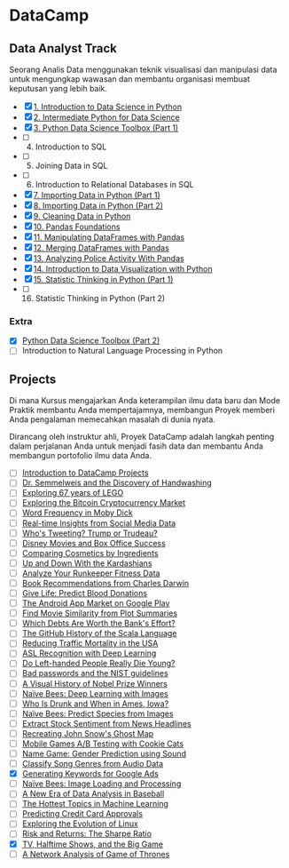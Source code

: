 # DataCamp

## Data Analyst Track

Seorang Analis Data menggunakan teknik visualisasi dan manipulasi data untuk mengungkap wawasan dan membantu organisasi membuat keputusan yang lebih baik.

- [x] [1.  Introduction to Data Science in Python](https://github.com/tommypratama/datacamp/tree/master/Introduction%20to%20Python)
- [x] [2.  Intermediate Python for Data Science](https://github.com/tommypratama/datacamp/tree/master/Intermediate%20Python%20for%20Data%20Science)
- [x] [3.  Python Data Science Toolbox (Part 1)](https://github.com/tommypratama/datacamp/tree/master/Python%20Data%20Science%20Toolbox%20(Part%201))
- [ ] 4.  Introduction to SQL
- [ ] 5.  Joining Data in SQL
- [ ] 6.  Introduction to Relational Databases in SQL
- [x] [7.  Importing Data in Python (Part 1)](https://github.com/tommypratama/datacamp/tree/master/Importing%20Data%20in%20Python%20(Part%201))
- [x] [8.  Importing Data in Python (Part 2)](https://github.com/tommypratama/datacamp/tree/master/Importing%20Data%20in%20Python%20(Part%202))
- [x] [9.  Cleaning Data in Python](https://github.com/tommypratama/datacamp/tree/master/Cleaning%20Data%20in%20Python)
- [x] [10. Pandas Foundations](https://github.com/tommypratama/datacamp/tree/master/Pandas%20Foundations)
- [x] [11. Manipulating DataFrames with Pandas](https://github.com/tommypratama/datacamp/tree/master/Manipulating%20DataFrames%20with%20pandas)
- [x] [12. Merging DataFrames with Pandas](https://github.com/tommypratama/datacamp/tree/master/Merging%20DataFrames%20with%20pandas)
- [x] [13. Analyzing Police Activity With Pandas](https://github.com/tommypratama/datacamp/tree/master/Analyzing%20Police%20Activity%20with%20pandas)
- [x] [14. Introduction to Data Visualization with Python](https://github.com/tommypratama/datacamp/tree/master/Introduction%20to%20Data%20Visualization%20in%20Python)
- [x] [15. Statistic Thinking in Python (Part 1)](https://github.com/tommypratama/datacamp/tree/master/Statistical%20Thinking%20in%20Python%20(Part%201))
- [ ] 16. Statistic Thinking in Python (Part 2)

### Extra

- [x] [Python Data Science Toolbox (Part 2)](https://github.com/tommypratama/datacamp/tree/master/Python%20Data%20Science%20Toolbox%20(Part%202))
- [ ] Introduction to Natural Language Processing in Python

## Projects

Di mana Kursus mengajarkan Anda keterampilan ilmu data baru dan Mode Praktik membantu Anda mempertajamnya, membangun Proyek memberi Anda pengalaman memecahkan masalah di dunia nyata.

Dirancang oleh instruktur ahli, Proyek DataCamp adalah langkah penting dalam perjalanan Anda untuk menjadi fasih data dan membantu Anda membangun portofolio ilmu data Anda.

- [ ] [Introduction to DataCamp Projects](https://www.datacamp.com/projects/33)
- [ ] [Dr. Semmelweis and the Discovery of Handwashing](https://www.datacamp.com/projects/20)
- [ ] [Exploring 67 years of LEGO](https://www.datacamp.com/projects/10)
- [ ] [Exploring the Bitcoin Cryptocurrency Market](https://www.datacamp.com/projects/82)
- [ ] [Word Frequency in Moby Dick](https://www.datacamp.com/projects/38)
- [ ] [Real-time Insights from Social Media Data](https://www.datacamp.com/projects/760)
- [ ] [Who's Tweeting? Trump or Trudeau?](https://www.datacamp.com/projects/467)
- [ ] [Disney Movies and Box Office Success](https://www.datacamp.com/projects/740)
- [ ] [Comparing Cosmetics by Ingredients](https://www.datacamp.com/projects/695)
- [ ] [Up and Down With the Kardashians](https://www.datacamp.com/projects/538)
- [ ] [Analyze Your Runkeeper Fitness Data](https://www.datacamp.com/projects/727)
- [ ] [Book Recommendations from Charles Darwin](https://www.datacamp.com/projects/607)
- [ ] [Give Life: Predict Blood Donations](https://www.datacamp.com/projects/646)
- [ ] [The Android App Market on Google Play](https://www.datacamp.com/projects/619)
- [ ] [Find Movie Similarity from Plot Summaries](https://www.datacamp.com/projects/648)
- [ ] [Which Debts Are Worth the Bank's Effort?](https://www.datacamp.com/projects/504)
- [ ] [The GitHub History of the Scala Language](https://www.datacamp.com/projects/163)
- [ ] [Reducing Traffic Mortality in the USA](https://www.datacamp.com/projects/462)
- [ ] [ASL Recognition with Deep Learning](https://www.datacamp.com/projects/509)
- [ ] [Do Left-handed People Really Die Young?](https://www.datacamp.com/projects/479)
- [ ] [Bad passwords and the NIST guidelines](https://www.datacamp.com/projects/141)
- [ ] [A Visual History of Nobel Prize Winners](https://www.datacamp.com/projects/441)
- [ ] [Naïve Bees: Deep Learning with Images](https://www.datacamp.com/projects/555)
- [ ] [Who Is Drunk and When in Ames, Iowa?](https://www.datacamp.com/projects/475)
- [ ] [Naïve Bees: Predict Species from Images](https://www.datacamp.com/projects/412)
- [ ] [Extract Stock Sentiment from News Headlines](https://www.datacamp.com/projects/611)
- [ ] [Recreating John Snow's Ghost Map](https://www.datacamp.com/projects/132)
- [ ] [Mobile Games A/B Testing with Cookie Cats](https://www.datacamp.com/projects/184)
- [ ] [Name Game: Gender Prediction using Sound](https://www.datacamp.com/projects/97)
- [ ] [Classify Song Genres from Audio Data](https://www.datacamp.com/projects/449)
- [x] [Generating Keywords for Google Ads](https://www.datacamp.com/projects/400)
- [ ] [Naïve Bees: Image Loading and Processing](https://www.datacamp.com/projects/374)
- [ ] [A New Era of Data Analysis in Baseball](https://www.datacamp.com/projects/250)
- [ ] [The Hottest Topics in Machine Learning](https://www.datacamp.com/projects/158)
- [ ] [Predicting Credit Card Approvals](https://www.datacamp.com/projects/558)
- [ ] [Exploring the Evolution of Linux](https://www.datacamp.com/projects/111)
- [ ] [Risk and Returns: The Sharpe Ratio](https://www.datacamp.com/projects/66)
- [x] [TV, Halftime Shows, and the Big Game](https://www.datacamp.com/projects/684)
- [ ] [A Network Analysis of Game of Thrones](https://www.datacamp.com/projects/76)